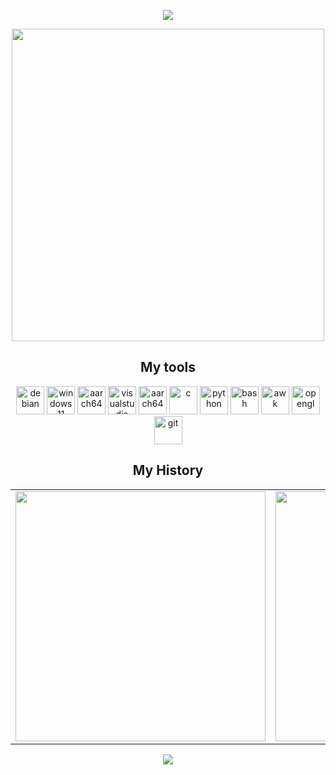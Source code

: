 <p align="center">
   <img src="https://capsule-render.vercel.app/api?type=rounded&height=10&color=ffffff&text=&fontAlign=50&fontAlignY=55&descAlign=50&reversal=false&textBg=false&section=header&fontColor=ffffff&animation=twinkling"/>
</p>

<p align="center">
  <img height="500" src="https://media2.giphy.com/media/v1.Y2lkPTc5MGI3NjExaWppMG0xMzV5M3Rma2plem12dmNyYXZ0MWo3aHNzcXFyNGcwYXBlZyZlcD12MV9pbnRlcm5hbF9naWZfYnlfaWQmY3Q9Zw/HtfFneOxp0fx6nUvYn/giphy.gif"/>
</p>

<h2 align="center">My tools</h2>
<p align="center">
<img src="https://cdn.jsdelivr.net/gh/devicons/devicon@latest/icons/debian/debian-original.svg" alt="debian" width="45" height="45"/>
<img src="https://cdn.jsdelivr.net/gh/devicons/devicon@latest/icons/windows11/windows11-original.svg" alt="windows11" width="45" height="45"/>
<img src="https://cdn.jsdelivr.net/gh/devicons/devicon@latest/icons/nano/nano-original.svg" alt="aarch64" width="45" height="45"/>
<img src="https://cdn.jsdelivr.net/gh/devicons/devicon@latest/icons/visualstudio/visualstudio-original.svg" alt="visualstudio" width="45" height="45"/>
<img src="https://cdn.jsdelivr.net/gh/devicons/devicon@latest/icons/aarch64/aarch64-original.svg" alt="aarch64" width="45" height="45"/>
<img src="https://cdn.jsdelivr.net/gh/devicons/devicon@latest/icons/c/c-original.svg" alt="c" width="45" height="45"/>
<img src="https://cdn.jsdelivr.net/gh/devicons/devicon@latest/icons/python/python-original.svg" alt="python" width="45" height="45"/>
<img src="https://cdn.jsdelivr.net/gh/devicons/devicon@latest/icons/bash/bash-original.svg" alt="bash" width="45" height="45"/>
<img src="https://cdn.jsdelivr.net/gh/devicons/devicon@latest/icons/awk/awk-original-wordmark.svg" alt="awk" width="45" height="45"/>
<img src="https://cdn.jsdelivr.net/gh/devicons/devicon@latest/icons/opengl/opengl-original.svg" alt="opengl" width="45" height="45"/>
<img src="https://cdn.jsdelivr.net/gh/devicons/devicon@latest/icons/git/git-original.svg" alt="git" width="45" height="45"/>
</p>

<h2 align="center">My History</h2>
<div align="center">
  <table>
    <tr>
      <td>
        <img src="https://github-readme-stats.vercel.app/api?username=webRemi&show_icons=true&theme=transparent" width="400px"/>
      </td>
      <td>
        <img src="https://github-readme-stats.vercel.app/api/top-langs/?username=webRemi&layout=compact&theme=transparent" width="400px"/>
      </td>
    </tr>
  </table>
</div>

<p align="center">
  <img src="https://capsule-render.vercel.app/api?type=rounded&height=10&color=ffffff&text=&fontAlign=50&fontAlignY=55&descAlign=50&reversal=true&textBg=false&section=header&fontColor=ffffff&animation=twinkling"/>
</p>
